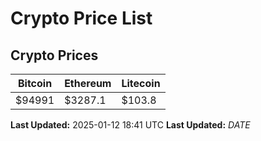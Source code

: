 # Crypto Price List

## Crypto Prices
| Bitcoin | Ethereum | Litecoin |
| ------- | -------- | -------- |
| $94991 | $3287.1 | $103.8 |
**Last Updated:** 2025-01-12 18:41 UTC
**Last Updated:** $DATE$
